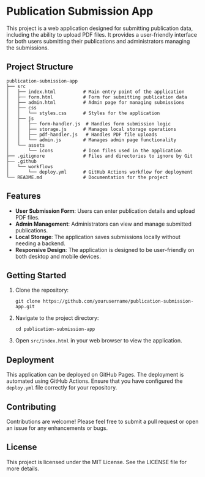 # Publication Submission App

This project is a web application designed for submitting publication data, including the ability to upload PDF files. It provides a user-friendly interface for both users submitting their publications and administrators managing the submissions.

## Project Structure

```
publication-submission-app
├── src
│   ├── index.html          # Main entry point of the application
│   ├── form.html           # Form for submitting publication data
│   ├── admin.html          # Admin page for managing submissions
│   ├── css
│   │   └── styles.css      # Styles for the application
│   ├── js
│   │   ├── form-handler.js  # Handles form submission logic
│   │   ├── storage.js      # Manages local storage operations
│   │   ├── pdf-handler.js   # Handles PDF file uploads
│   │   └── admin.js        # Manages admin page functionality
│   └── assets
│       └── icons           # Icon files used in the application
├── .gitignore              # Files and directories to ignore by Git
├── .github
│   └── workflows
│       └── deploy.yml      # GitHub Actions workflow for deployment
└── README.md               # Documentation for the project
```

## Features

- **User Submission Form**: Users can enter publication details and upload PDF files.
- **Admin Management**: Administrators can view and manage submitted publications.
- **Local Storage**: The application saves submissions locally without needing a backend.
- **Responsive Design**: The application is designed to be user-friendly on both desktop and mobile devices.

## Getting Started

1. Clone the repository:
   ```
   git clone https://github.com/yourusername/publication-submission-app.git
   ```

2. Navigate to the project directory:
   ```
   cd publication-submission-app
   ```

3. Open `src/index.html` in your web browser to view the application.

## Deployment

This application can be deployed on GitHub Pages. The deployment is automated using GitHub Actions. Ensure that you have configured the `deploy.yml` file correctly for your repository.

## Contributing

Contributions are welcome! Please feel free to submit a pull request or open an issue for any enhancements or bugs.

## License

This project is licensed under the MIT License. See the LICENSE file for more details.